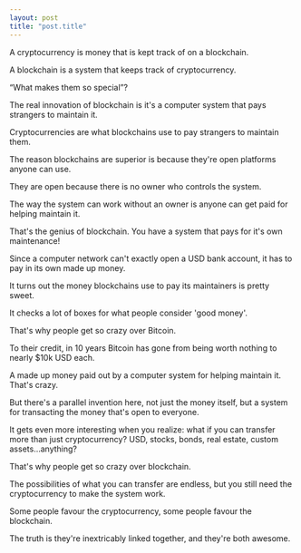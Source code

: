 ```yaml
---
layout: post
title: "post.title"
---
```


A cryptocurrency is money that is kept track of on a blockchain.

A blockchain is a system that keeps track of cryptocurrency.

“What makes them so special”?

The real innovation of blockchain is it's a computer system that pays strangers to maintain it.

Cryptocurrencies are what blockchains use to pay strangers to maintain them.

The reason blockchains are superior is because they're open platforms anyone can use.

They are open because there is no owner who controls the system.

The way the system can work without an owner is anyone can get paid for helping maintain it.

That's the genius of blockchain. You have a system that pays for it's own maintenance!

Since a computer network can't exactly open a USD bank account, it has to pay in its own made up money.

It turns out the money blockchains use to pay its maintainers is pretty sweet.

It checks a lot of boxes for what people consider 'good money'.

That's why people get so crazy over Bitcoin.

To their credit, in 10 years Bitcoin has gone from being worth nothing to nearly $10k USD each.

A made up money paid out by a computer system for helping maintain it. That's crazy.

But there's a parallel invention here, not just the money itself, but a system for transacting the money that's open to everyone.

It gets even more interesting when you realize: what if you can transfer more than just cryptocurrency? USD, stocks, bonds, real estate, custom assets…anything?

That's why people get so crazy over blockchain.

The possibilities of what you can transfer are endless, but you still need the cryptocurrency to make the system work.

Some people favour the cryptocurrency, some people favour the blockchain.

The truth is they're inextricably linked together, and they're both awesome.
